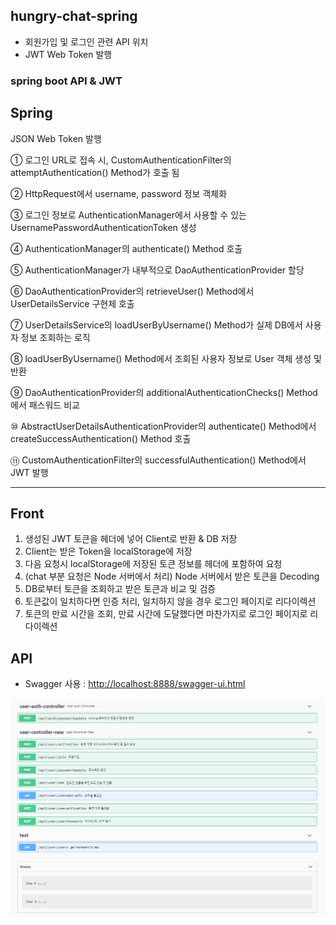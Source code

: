## hungry-chat-spring

* 회원가입 및 로그인 관련 API 위치
* JWT Web Token 발행

### spring boot API & JWT 


## Spring
JSON Web Token 발행

① 로그인 URL로 접속 시, CustomAuthenticationFilter의 attemptAuthentication() Method가 호출 됨

② HttpRequest에서 username, password 정보 객체화

③ 로그인 정보로 AuthenticationManager에서 사용할 수 있는 UsernamePasswordAuthenticationToken 생성

④ AuthenticationManager의 authenticate() Method 호출

⑤ AuthenticationManager가 내부적으로 DaoAuthenticationProvider 할당

⑥ DaoAuthenticationProvider의 retrieveUser() Method에서 UserDetailsService 구현체 호출

⑦ UserDetailsService의 loadUserByUsername() Method가 실제 DB에서 사용자 정보 조회하는 로직

⑧ loadUserByUsername() Method에서 조회된 사용자 정보로 User 객체 생성 및 반환

⑨ DaoAuthenticationProvider의 additionalAuthenticationChecks() Method에서 패스워드 비교

⑩ AbstractUserDetailsAuthenticationProvider의 authenticate() Method에서 createSuccessAuthentication() Method 호출

⑪ CustomAuthenticationFilter의 successfulAuthentication() Method에서 JWT 발행

----
## Front


1. 생성된 JWT 토큰을 헤더에 넣어 Client로 반환 & DB 저장
2. Client는 받은 Token을 localStorage에 저장
3. 다음 요청시 localStorage에 저장된 토큰 정보를 헤더에 포함하여 요청
4. (chat 부분 요청은 Node 서버에서 처리) Node 서버에서 받은 토큰을 Decoding
5. DB로부터 토큰을 조회하고 받은 토큰과 비교 및 검증
6. 토큰값이 일치하다면 인증 처리, 일치하지 않을 경우 로그인 페이지로 리다이렉션
7. 토큰의 만료 시간을 조회, 만료 시간에 도달했다면 마찬가지로 로그인 페이지로 리다이렉션 

## API

* Swagger 사용 : [http://localhost:8888/swagger-ui.html](http://localhost:8888/swagger-ui.html)

<img src="./docs/image/springAPI.PNG" />
